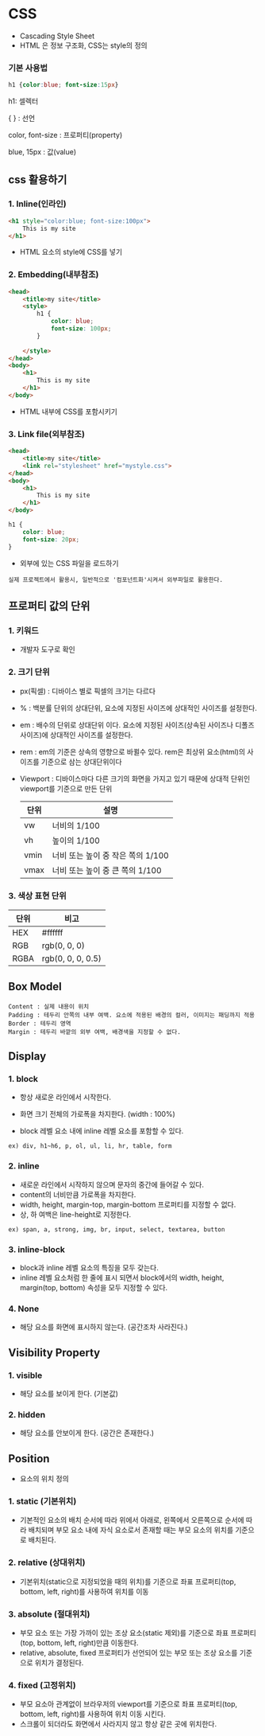 # CSS

* Cascading Style Sheet
* HTML 은 정보 구조화, CSS는 style의 정의



### 기본 사용법

```css
h1 {color:blue; font-size:15px}
```

h1: 셀렉터

{  } : 선언

color, font-size :  프로퍼티(property)

blue, 15px : 값(value)



## css 활용하기

### 1. Inline(인라인)

```html
<h1 style="color:blue; font-size:100px">
    This is my site
</h1>
```

* HTML 요소의 style에 CSS를 넣기



### 2. Embedding(내부참조)

```html
<head>
    <title>my site</title>
    <style>
        h1 {
            color: blue;
            font-size: 100px;
        }
    
    </style>
</head>
<body>
    <h1>
        This is my site
    </h1>
</body>
```

* HTML 내부에 CSS를 포함시키기



### 3.  Link file(외부참조)

```html
<head>
    <title>my site</title>
    <link rel="stylesheet" href="mystyle.css">
</head>
<body>
    <h1>
        This is my site
    </h1>
</body>
```

```css
h1 {
    color: blue;
    font-size: 20px;
}
```

* 외부에 있는 CSS 파일을 로드하기



```
실제 프로젝트에서 활용시, 일반적으로 '컴포넌트화'시켜서 외부파일로 활용한다.
```





## 프로퍼티 값의 단위

### 1. 키워드

* 개발자 도구로 확인



### 2. 크기 단위

* px(픽셀) : 디바이스 별로 픽셀의 크기는 다르다

* % : 백분률 단위의 상대단위, 요소에 지정된 사이즈에 상대적인 사이즈를 설정한다.

* em : 배수의 단위로 상대단위 이다. 요소에 지정된 사이즈(상속된 사이즈나 디폴즈 사이즈)에 상대적인 사이즈를 설정한다.

* rem : em의 기준은 상속의 영향으로 바뀔수 있다. rem은 최상위 요소(html)의 사이즈를 기준으로 삼는 상대단위이다

* Viewport : 디바이스마다 다른 크기의 화면을 가지고 있기 때문에 상대적 단위인 viewport를 기준으로 만든 단위

  | 단위 | 설명                              |
  | ---- | --------------------------------- |
  | vw   | 너비의 1/100                      |
  | vh   | 높이의 1/100                      |
  | vmin | 너비 또는 높이 중 작은 쪽의 1/100 |
  | vmax | 너비 또는 높이 중 큰 쪽의 1/100   |



### 3. 색상 표현 단위

| 단위 | 비고               |
| ---- | ------------------ |
| HEX  | #ffffff            |
| RGB  | rgb(0, 0, 0)       |
| RGBA | rgb(0, 0, 0,  0.5) |





## Box Model

```
Content : 실제 내용이 위치
Padding : 테두리 안쪽의 내부 여백. 요소에 적용된 배경의 컬러, 이미지는 패딩까지 적용
Border : 테두리 영역
Margin : 테두리 바깥의 외부 여백, 배경색을 지정할 수 없다.
```



## Display

### 1. block

* 항상 새로운 라인에서 시작한다.

* 화면 크기 전체의 가로폭을 차지한다. (width : 100%)

* block 레벨 요소 내에 inline 레벨 요소를 포함할 수 있다.

```
ex) div, h1~h6, p, ol, ul, li, hr, table, form
```









### 2. inline

* 새로운 라인에서 시작하지 않으며 문자의 중간에 들어갈 수 있다.
* content의 너비만큼 가로폭을 차지한다.
* width, height, margin-top, margin-bottom 프로퍼티를 지정할 수 없다.
* 상, 하 여백은 line-height로 지정한다.

```
ex) span, a, strong, img, br, input, select, textarea, button
```



### 3. inline-block

* block과 inline 레벨 요소의 특징을 모두 갖는다.
* inline 레벨 요소처럼 한 줄에 표시 되면서 block에서의 width, height, margin(top, bottom) 속성을 모두 지정할 수 있다.



### 4. None

* 해당 요소를 화면에 표시하지 않는다. (공간조차 사라진다.)





## Visibility Property

### 1. visible

* 해당 요소를 보이게 한다. (기본값)



### 2. hidden

* 해당 요소를 안보이게 한다. (공간은 존재한다.)





## Position

* 요소의 위치 정의



### 1. static (기본위치)

* 기본적인 요소의 배치 순서에 따라 위에서 아래로, 왼쪽에서 오른쪽으로 순서에 따라 배치되며 부모 요소 내에 자식 요소로서 존재할 때는 부모 요소의 위치를 기준으로 배치된다.



### 2. relative (상대위치)

* 기본위치(static으로 지정되었을 때의 위치)를 기준으로 좌표 프로퍼티(top, bottom, left, right)를 사용하여 위치를 이동



### 3. absolute (절대위치)

* 부모 요소 또는 가장 가까이 있는 조상 요소(static 제외)를 기준으로 좌표 프로퍼티(top, bottom, left, right)만큼 이동한다.
* relative, absolute, fixed 프로퍼티가 선언되어 있는 부모 또는 조상 요소를 기준으로 위치가 결정된다.



### 4. fixed (고정위치)

* 부모 요소아 관계없이 브라우저의 viewport를 기준으로 좌표 프로퍼티(top, bottom, left, right)를 사용하여 위치 이동 시킨다.
* 스크롤이 되더라도 화면에서 사라지지 않고 항상 같은 곳에 위치한다.




